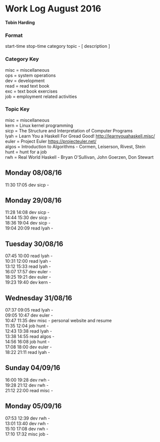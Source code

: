 Work Log August 2016  
===================  
**Tobin Harding**  
  
### Format #  
start-time stop-time category topic - [ description ]  
  
### Category Key #  
misc = miscellaneous  
ops = system operations  
dev = development  
read = read text book  
exc = text book exercises  
job = employment related activities  
  
### Topic Key #  
misc = miscellaneous  
kern = Linux kernel programming  
sicp = The Structure and Interpretation of Computer Programs  
lyah = Learn You a Haskell For Gread Good! http://learnyouahaskell.misc/  
euler = Project Euler https://projecteuler.net/  
algos = Introduction to Algorithms - Cormen, Leiserson, Rivest, Stein  
hunt = hunt for a job  
rwh = Real World Haskell - Bryan O'Sullivan, John Goerzen, Don Stewart  
  
Monday 08/08/16  
----------------  
11:30 17:05 dev sicp -  
  
Monday 29/08/16  
----------------  
11:28 14:08 dev sicp -  
14:44 15:30 dev sicp -  
18:36 19:04 dev sicp -  
19:04 20:09 read lyah -  
  
Tuesday 30/08/16  
----------------  
07:45 10:00 read lyah -  
10:31 12:00 read lyah -  
13:12 15:33 read lyah  -  
16:07 17:57 dev euler -  
18:25 19:21 dev euler -  
19:23 19:40 dev kern -  
  
Wednesday 31/08/16  
----------------  
07:37 09:05 read lyah -  
09:05 10:47 dev euler -  
10:47 11:35 dev misc - personal website and resume  
11:35 12:04 job hunt -  
12:43 13:38 read lyah -  
13:38 14:55 read algos -  
14:56 16:08 job hunt -  
17:08 18:00 dev euler -  
18:22 21:11 read lyah -  
  
Sunday 04/09/16  
----------------  
16:00 19:28 dev rwh -  
19:28 21:12 dev rwh -  
21:12 22:00 read misc -  
  
Monday 05/09/16  
----------------  
07:53 12:39 dev rwh -  
13:01 13:40 dev rwh -  
15:10 17:08 dev rwh -  
17:10 17:32 misc job -  

